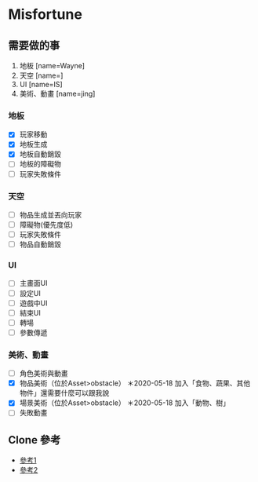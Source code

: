 # Misfortune

## 需要做的事
1. 地板 [name=Wayne]
2. 天空 [name=]
3. UI [name=IS]
4. 美術、動畫 [name=jing]

### 地板
- [x] 玩家移動
- [x] 地板生成
- [x] 地板自動銷毀
- [ ] 地板的障礙物
- [ ] 玩家失敗條件

### 天空
- [ ] 物品生成並丟向玩家
- [ ] 障礙物(優先度低)
- [ ] 玩家失敗條件
- [ ] 物品自動銷毀

### UI
- [ ] 主畫面UI
- [ ] 設定UI
- [ ] 遊戲中UI
- [ ] 結束UI
- [ ] 轉場
- [ ] 參數傳遞

### 美術、動畫
- [ ] 角色美術與動畫
- [x] 物品美術（位於Asset>obstacle）
    ＊2020-05-18 加入「食物、蔬果、其他物件」還需要什麼可以跟我說
- [x] 場景美術（位於Asset>obstacle）
    ＊2020-05-18 加入「動物、樹」
- [ ] 失敗動畫

## Clone 參考
* [參考1](https://github.com/github-for-unity/Unity/blob/master/docs/contributing/how-to-build.md)
* [參考2](https://stackoverflow.com/questions/23328557/how-to-get-a-project-from-github-to-unity)
